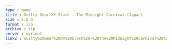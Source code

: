 ```yaml
---
type : game
title : Guilty Gear XX Slash - The Midnight Carnival (Japan)
size : 1.6 G
format : iso
archive : zip
server : myrient
link2 : Guilty%20Gear%20XX%20Slash%20-%20The%20Midnight%20Carnival%20%28Japan%29
---
```

